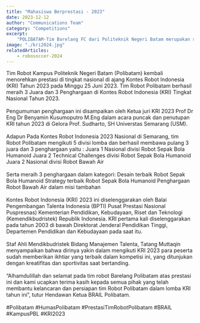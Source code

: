 ```yaml
---
title: "Mahasiswa Berprestasi - 2023"
date: 2023-12-12
author: "Communications Team"
category: "Competitions"
excerpt:
    "POLIBATAM-Tim Barelang FC dari Politeknik Negeri Batam merupakan satu-satunya perwakilan Indonesia yang berpartisipasi pada RoboCup 2023 divisi Humanoid League KidSize Soccer Competition."
image: "./kri2024.jpg"
relatedArticles: 
    - robosoccer-2024
---
```

Tim Robot Kampus Politeknik Negeri Batam (Polibatam) kembali menorehkan prestasi di tingkat nasional di ajang Kontes Robot Indonesia (KRI) Tahun 2023 pada Minggu 25 Juni 2023. Tim Robot Polibatam berhasil meraih 3 Juara dan 3 Penghargaan di Kontes Robot Indonesia (KRI) Tingkat Nasional Tahun 2023.
<br/>
<br/>
Pengumuman penghargaan ini disampaikan oleh Ketua juri KRI 2023 Prof Dr Eng Dr Benyamin Kusumoputro M.Eng dalam acara puncak dan penutupan KRI tahun 2023 di Gelora Prof. Sudharto, SH Universtas Semarang (USM).
<br/>
<br/>
Adapun Pada Kontes Robot Indonesia 2023 Nasional di Semarang, tim Robot Polibatam mengikuti 5 divisi lomba dan berhasil membawa pulang 3 juara dan 3 penghargaan yaitu :
Juara 1 Nasional divisi Robot Sepak Bola Humanoid
Juara 2 Technical Challenges divisi Robot Sepak Bola Humanoid
Juara 2 Nasional divisi Robot Bawah Air
<br/>
<br/>
Serta meraih 3 penghargaan dalam kategori:
Desain terbaik Robot Sepak Bola Humanoid
Strategy terbaik Robot Sepak Bola Humanoid
Penghargaan Robot Bawah Air dalam misi tambahan
<br/>
<br/>
Kontes Robot Indonesia (KRI) 2023 ini diselenggarakan oleh Balai Pengembangan Talenta Indonesia (BPTI) Pusat Prestasi Nasional Puspresnas) Kementerian Pendidikan, Kebudayaan, Riset dan Teknologi (Kemendikbudristek) Republik Indonesia. KRI pertama kali diselenggarakan pada tahun 2003 di bawah Direktorat Jenderal Pendidikan Tinggi, Departemen Pendidikan dan Kebudayaan pada saat itu.
<br/>
<br/>
Staf Ahli Mendikbudristek Bidang Manajemen Talenta, Tatang Muttaqin menyampaikan bahwa dirinya yakin dalam mengikuti KRI 2023 para peserta sudah memberikan ikhtiar yang terbaik dalam kompetisi ini, yang ditunjukan dengan kreatifitas dan sportivitas saat bertanding.
<br/>
<br/>
“Alhamdulillah dan selamat pada tim robot Barelang Polibatam atas prestasi ini dan kami ucapkan terima kasih kepada semua pihak yang telah membantu kelancaran dan persiapan tim Robot Polibatam dalam lomba KRI tahun ini”, tutur Hendawan Ketua BRAIL Polibatam.
<br/>
<br/>
#Polibatam #HumasPolibatam #PrestasiTimRobotPolibatam #BRAIL #KampusPBL #KRI2023
